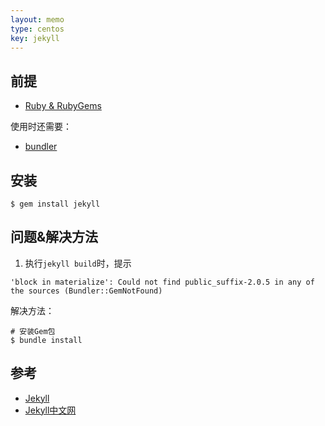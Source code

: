```yaml
---
layout: memo
type: centos
key: jekyll
---
```


## 前提
- [Ruby & RubyGems](/memo/centos/ruby)

使用时还需要：
- [bundler](/memo/centos/bundler)

## 安装

```shell
$ gem install jekyll
```

## 问题&解决方法
1. 执行`jekyll build`时，提示
```shell
'block in materialize': Could not find public_suffix-2.0.5 in any of the sources (Bundler::GemNotFound)
```
解决方法：
```shell
# 安装Gem包
$ bundle install
```

## 参考
- [Jekyll](https://jekyllrb.com/docs/installation/)
- [Jekyll中文网](http://jekyll.com.cn/docs/installation/)
